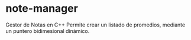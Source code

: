 # note-manager
Gestor de Notas en C++
Permite crear un listado de promedios, mediante un puntero bidimesional dinámico.
